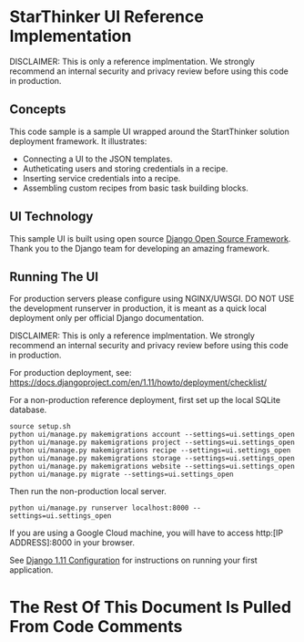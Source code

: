 # StarThinker UI Reference Implementation

DISCLAIMER: This is only a reference implmentation.  We strongly recommend an internal
security and privacy review before using this code in production.

## Concepts

This code sample is a sample UI wrapped around the StartThinker solution deployment
framework. It illustrates:

- Connecting a UI to the JSON templates.
- Autheticating users and storing credentials in a recipe.
- Inserting service credentials into a recipe.
- Assembling custom recipes from basic task building blocks.

## UI Technology

This sample UI is built using open source [Django Open Source Framework](https://www.djangoproject.com/).
Thank you to the Django team for developing an amazing framework.

## Running The UI

For production servers please configure using NGINX/UWSGI. DO NOT USE the development runserver
in production, it is meant as a quick local deployment only per official Django documentation.

DISCLAIMER: This is only a reference implmentation.  We strongly recommend an internal
security and privacy review before using this code in production.

For production deployment, see: https://docs.djangoproject.com/en/1.11/howto/deployment/checklist/

For a non-production reference deployment, first set up the local SQLite database.

```
source setup.sh
python ui/manage.py makemigrations account --settings=ui.settings_open
python ui/manage.py makemigrations project --settings=ui.settings_open
python ui/manage.py makemigrations recipe --settings=ui.settings_open
python ui/manage.py makemigrations storage --settings=ui.settings_open
python ui/manage.py makemigrations website --settings=ui.settings_open
python ui/manage.py migrate --settings=ui.settings_open
```

Then run the non-production local server. 

```
python ui/manage.py runserver localhost:8000 --settings=ui.settings_open
```

If you are using a Google Cloud machine, you will have to access http:[IP ADDRESS]:8000 in your browser.

See [Django 1.11 Configuration](https://docs.djangoproject.com/en/1.11/intro/tutorial01/) for instructions on running your first application.

# The Rest Of This Document Is Pulled From Code Comments
